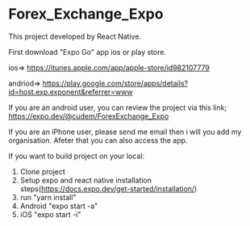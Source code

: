 # Forex_Exchange_Expo

This project developed by React Native.


First download "Expo Go" app ios or play store.


ios=> https://itunes.apple.com/app/apple-store/id982107779

andriod=> https://play.google.com/store/apps/details?id=host.exp.exponent&referrer=www

If you are an android user, you can review the project via this link; https://expo.dev/@cudem/ForexExchange_Expo

If you are an iPhone user, please send me email then i will you add my organisation. Afeter that you can also access the app.

If you want to build project on your local:
  1) Clone project
  2) Setup expo and react native installation steps(https://docs.expo.dev/get-started/installation/)
  3) run "yarn install"
  4) Android "expo start -a"
  5) iOS "expo start -i"
